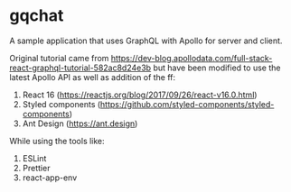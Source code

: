 # gqchat

A sample application that uses GraphQL with Apollo for server and client.

Original tutorial came from https://dev-blog.apollodata.com/full-stack-react-graphql-tutorial-582ac8d24e3b but have been modified to use the latest Apollo API as well as addition of the ff:

1.  React 16 (https://reactjs.org/blog/2017/09/26/react-v16.0.html)
1.  Styled components (https://github.com/styled-components/styled-components)
1.  Ant Design (https://ant.design)

While using the tools like:

1.  ESLint
1.  Prettier
1.  react-app-env
